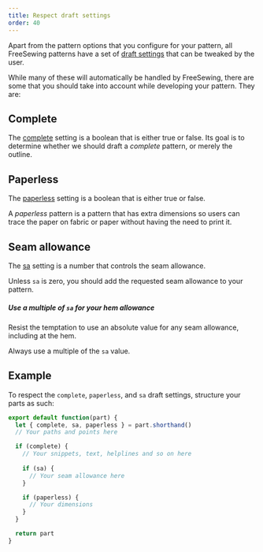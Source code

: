 ```yaml
---
title: Respect draft settings
order: 40
---
```


Apart from the pattern options that you configure for your pattern,
all FreeSewing patterns have a set of [draft settings](/reference/api/settings) that can be tweaked
by the user.

While many of these will automatically be handled by FreeSewing, there are some
that you should take into account while developing your pattern. They are:

## Complete

The [complete](/reference/api/settings#complete) setting is a boolean that is either true or false.
Its goal is to determine whether we should draft a _complete_ pattern, or merely the outline.

## Paperless

The [paperless](/reference/api/settings#paperless) setting is a boolean that is either true or false.

A _paperless_ pattern is a pattern that has extra dimensions so users can trace the
paper on fabric or paper without having the need to print it.

## Seam allowance

The [sa](/reference/api/settings#sa) setting is a number that controls the seam allowance.

Unless `sa` is zero, you should add the requested seam allowance to your pattern.

<Tip>

##### Use a multiple of `sa` for your hem allowance

Resist the temptation to use an absolute value for any seam allowance, including at the hem.

Always use a multiple of the `sa` value.

</Tip>

## Example

To respect the `complete`, `paperless`, and `sa` draft settings, structure your parts as such:

```js
export default function(part) {
  let { complete, sa, paperless } = part.shorthand()
  // Your paths and points here

  if (complete) {
    // Your snippets, text, helplines and so on here
    
    if (sa) {
      // Your seam allowance here
    }

    if (paperless) {
      // Your dimensions
    }
  }

  return part
}
```
